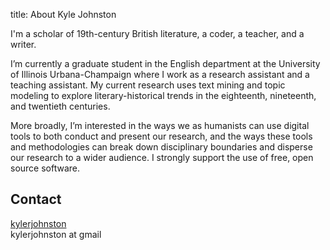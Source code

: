 title: About Kyle Johnston

I'm a scholar of 19th-century British literature, a coder, a teacher, and a writer.  

I’m currently a graduate student in the English department at the University of Illinois Urbana-Champaign where I work as a research assistant and a teaching assistant. My current research uses text mining and topic modeling to explore literary-historical trends in the eighteenth, nineteenth, and twentieth centuries.

More broadly, I’m interested in the ways we as humanists can use digital tools to both conduct and present our research, and the ways these tools and methodologies can break down disciplinary boundaries and disperse our research to a wider audience. I strongly support the use of free, open source software.

Contact
-------

<i class="fa fa-github"></i> [kylerjohnston](http://github.com/kylerjohnston)<br />
<i class="fa fa-envelope"></i> kylerjohnston at gmail

